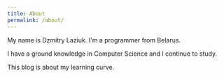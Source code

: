 ```yaml
---
title: About
permalink: /about/
---
```


My name is Dzmitry Laziuk. I'm a programmer from Belarus.

I have a ground knowledge in Computer Science and I continue to study.

This blog is about my learning curve.

